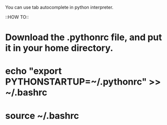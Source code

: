You can use tab autocomplete in python interpreter.

::HOW TO::

# Download the .pythonrc file, and put it in your home directory.

# echo "export PYTHONSTARTUP=~/.pythonrc" >> ~/.bashrc

# source ~/.bashrc

